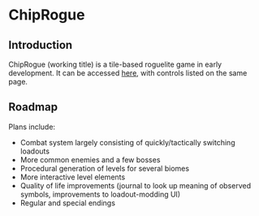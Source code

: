 # ChipRogue
## Introduction
ChipRogue (working title) is a tile-based roguelite game in early development. It can be accessed [here](https://adamluhring.github.io/ChipRogue.html), with controls listed on the same page.
## Roadmap
Plans include:
- Combat system largely consisting of quickly/tactically switching loadouts
- More common enemies and a few bosses
- Procedural generation of levels for several biomes
- More interactive level elements
- Quality of life improvements (journal to look up meaning of observed symbols, improvements to loadout-modding UI)
- Regular and special endings
